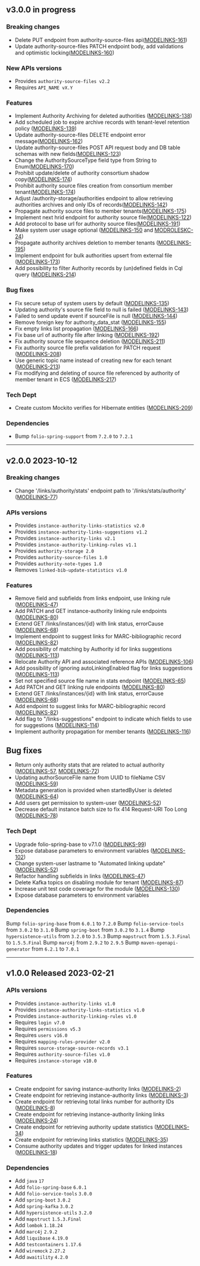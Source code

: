 ## v3.0.0 in progress
### Breaking changes
* Delete PUT endpoint from authority-source-files api([MODELINKS-161](https://issues.folio.org/browse/MODELINKS-161))
* Update authority-source-files PATCH endpoint body, add validations and optimistic locking([MODELINKS-160](https://issues.folio.org/browse/MODELINKS-160))

### New APIs versions
* Provides `authority-source-files v2.2`
* Requires `API_NAME vX.Y`

### Features
* Implement Authority Archiving for deleted authorities ([MODELINKS-138](https://issues.folio.org/browse/MODELINKS-138))
* Add scheduled job to expire archive records with tenant-level retention policy ([MODELINKS-139](https://issues.folio.org/browse/MODELINKS-139))
* Update authority-source-files DELETE endpoint error message([MODELINKS-162](https://issues.folio.org/browse/MODELINKS-162))
* Update authority-source-files POST API request body and DB table schemas with new fields([MODELINKS-123](https://issues.folio.org/browse/MODELINKS-123))
* Change the AuthoritySourceType field type from String to Enum([MODELINKS-170](https://issues.folio.org/browse/MODELINKS-170))
* Prohibit update/delete of authority consortium shadow copy([MODELINKS-174](https://issues.folio.org/browse/MODELINKS-174))
* Prohibit authority source files creation from consortium member tenant([MODELINKS-174](https://issues.folio.org/browse/MODELINKS-174))
* Adjust /authority-storage/authorities endpoint to allow retrieving authorities archives and only IDs of records([MODELINKS-142](https://issues.folio.org/browse/MODELINKS-142))
* Propagate authority source files to member tenants([MODELINKS-175](https://issues.folio.org/browse/MODELINKS-175))
* Implement next hrid endpoint for authority source file([MODELINKS-122](https://issues.folio.org/browse/MODELINKS-122))
* Add protocol to base url for authority source files([MODELINKS-191](https://issues.folio.org/browse/MODELINKS-191))
* Make system user usage optional ([MODELINKS-150](https://issues.folio.org/browse/MODELINKS-150) and [MODROLESKC-24](https://issues.folio.org/browse/MODROLESKC-24))
* Propagate authority archives deletion to member tenants ([MODELINKS-195](https://issues.folio.org/browse/MODELINKS-195))
* Implement endpoint for bulk authorities upsert from external file ([MODELINKS-173](https://issues.folio.org/browse/MODELINKS-173))
* Add possibility to filter Authority records by (un)defined fields in Cql query ([MODELINKS-214](https://issues.folio.org/browse/MODELINKS-214))

### Bug fixes
* Fix secure setup of system users by default ([MODELINKS-135](https://issues.folio.org/browse/MODELINKS-135))
* Updating authority's source file field to null is failed ([MODELINKS-143](https://issues.folio.org/browse/MODELINKS-143))
* Failed to send update event if sourceFile is null ([MODELINKS-144](https://issues.folio.org/browse/MODELINKS-144))
* Remove foreign key for authority_data_stat ([MODELINKS-155](https://issues.folio.org/browse/MODELINKS-155))
* Fix empty links list propagation ([MODELINKS-166](https://issues.folio.org/browse/MODELINKS-166))
* Fix base url of authority file after linking ([MODELINKS-192](https://folio-org.atlassian.net/browse/MODELINKS-192))
* Fix authority source file sequence deletion ([MODELINKS-211](https://issues.folio.org/browse/MODELINKS-211))
* Fix authority source file prefix validation for PATCH request ([MODELINKS-208](https://folio-org.atlassian.net/browse/MODELINKS-208))
* Use generic topic name instead of creating new for each tenant ([MODELINKS-213](https://issues.folio.org/browse/MODELINKS-213))
* Fix modifying and deleting of source file referenced by authority of member tenant in ECS ([MODELINKS-217](https://issues.folio.org/browse/MODELINKS-217))

### Tech Dept
* Create custom Mockito verifies for Hibernate entities ([MODELINKS-209](https://issues.folio.org/browse/MODELINKS-209))

### Dependencies
* Bump `folio-spring-support` from `7.2.0` to `7.2.1`

---

## v2.0.0 2023-10-12
### Breaking changes
* Change '/links/authority/stats' endpoint path to '/links/stats/authority' ([MODELINKS-77](https://issues.folio.org/browse/MODELINKS-77))

### APIs versions
* Provides `instance-authority-links-statistics v2.0`
* Provides `instance-authority-links-suggestions v1.2`
* Provides `instance-authority-links v2.1`
* Provides `instance-authority-linking-rules v1.1`
* Provides `authority-storage 2.0`
* Provides `authority-source-files 1.0`
* Provides `authority-note-types 1.0`
* Removes `linked-bib-update-statistics v1.0`

### Features
* Remove field and subfields from links endpoint, use linking rule ([MODELINKS-47](https://issues.folio.org/browse/MODELINKS-47))
* Add PATCH and GET instance-authority linking rule endpoints ([MODELINKS-80](https://issues.folio.org/browse/MODELINKS-80))
* Extend GET /links/instances/{id} with link status, errorCause ([MODELINKS-68](https://issues.folio.org/browse/MODELINKS-68))
* Implement endpoint to suggest links for MARC-bibliographic record ([MODELINKS-82](https://issues.folio.org/browse/MODELINKS-82))
* Add possibility of matching by Authority id for links suggestions ([MODELINKS-113](https://issues.folio.org/browse/MODELINKS-113))
* Relocate Authority API and associated reference APIs ([MODELINKS-106](https://issues.folio.org/browse/MODELINKS-106))
* Add possibility of ignoring autoLinkingEnabled flag for links suggestions ([MODELINKS-113](https://issues.folio.org/browse/MODELINKS-114))
* Set not specified source file name in stats endpoint ([MODELINKS-65](https://issues.folio.org/browse/MODELINKS-65))
* Add PATCH and GET linking rule endpoints ([MODELINKS-80](https://issues.folio.org/browse/MODELINKS-80))
* Extend GET /links/instances/{id} with link status, errorCause ([MODELINKS-68](https://issues.folio.org/browse/MODELINKS-68))
* Add endpoint to suggest links for MARC-bibliographic record ([MODELINKS-82](https://issues.folio.org/browse/MODELINKS-82))
* Add flag to "/links-suggestions" endpoint to indicate which fields to use for suggestions ([MODELINKS-114](https://issues.folio.org/browse/MODELINKS-114))
* Implement authority propagation for member tenants ([MODELINKS-116](https://issues.folio.org/browse/MODELINKS-116))

## Bug fixes
* Return only authority stats that are related to actual authority ([MODELINKS-57](https://issues.folio.org/browse/MODELINKS-57), [MODELINKS-72](https://issues.folio.org/browse/MODELINKS-72))
* Updating authorSourceFile name from UUID to fileName CSV ([MODELINKS-59](https://issues.folio.org/browse/MODELINKS-59))
* Metadata generation is provided when startedByUser is deleted ([MODELINKS-64](https://issues.folio.org/browse/MODELINKS-64))
* Add users get permission to system-user ([MODELINKS-52](https://issues.folio.org/browse/MODELINKS-52))
* Decrease default instance batch size to fix 414 Request-URI Too Long ([MODELINKS-78](https://issues.folio.org/browse/MODELINKS-78))

### Tech Dept
* Upgrade folio-spring-base to v7.1.0 ([MODELINKS-99](https://issues.folio.org/browse/MODELINKS-99))
* Expose database parameters to environment variables ([MODELINKS-102](https://issues.folio.org/browse/MODELINKS-102))
* Change system-user lastname to "Automated linking update" ([MODELINKS-52](https://issues.folio.org/browse/MODELINKS-52))
* Refactor handling subfields in links ([MODELINKS-47](https://issues.folio.org/browse/MODELINKS-47))
* Delete Kafka topics on disabling module for tenant ([MODELINKS-87](https://issues.folio.org/browse/MODELINKS-87))
* Increase unit test code coverage for the module ([MODELINKS-130](https://issues.folio.org/browse/MODELINKS-130))
* Expose database parameters to environment variables

### Dependencies
Bump `folio-spring-base` from `6.0.1` to `7.2.0`
Bump `folio-service-tools` from `3.0.2` to `3.1.0`
Bump `spring-boot` from `3.0.2` to `3.1.4`
Bump `hypersistence-utils` from `3.2.0` to `3.5.3`
Bump `mapstruct` from `1.5.3.Final` to `1.5.5.Final`
Bump `marc4j` from `2.9.2` to `2.9.5`
Bump `maven-openapi-generator` from `6.2.1` to `7.0.1`

---

## v1.0.0 Released 2023-02-21
### APIs versions
* Provides `instance-authority-links v1.0`
* Provides `instance-authority-links-statistics v1.0`
* Provides `instance-authority-linking-rules v1.0`
* Requires `login v7.0`
* Requires `permissions v5.3`
* Requires `users v16.0`
* Requires `mapping-rules-provider v2.0`
* Requires `source-storage-source-records v3.1`
* Requires `authority-source-files v1.0`
* Requires `instance-storage v10.0`

### Features
* Create endpoint for saving instance-authority links ([MODELINKS-2](https://issues.folio.org/browse/MODELINKS-2))
* Create endpoint for retrieving instance-authority links ([MODELINKS-3](https://issues.folio.org/browse/MODELINKS-3))
* Create endpoint for retrieving total links number for authority IDs ([MODELINKS-8](https://issues.folio.org/browse/MODELINKS-8))
* Create endpoint for retrieving instance-authority linking links ([MODELINKS-24](https://issues.folio.org/browse/MODELINKS-24))
* Create endpoint for retrieving authority update statistics ([MODELINKS-34](https://issues.folio.org/browse/MODELINKS-34))
* Create endpoint for retrieving links statistics ([MODELINKS-35](https://issues.folio.org/browse/MODELINKS-35))
* Consume authority updates and trigger updates for linked instances ([MODELINKS-18](https://issues.folio.org/browse/MODELINKS-18))

### Dependencies
* Add `java` `17`
* Add `folio-spring-base` `6.0.1`
* Add `folio-service-tools` `3.0.0`
* Add `spring-boot` `3.0.2`
* Add `spring-kafka` `3.0.2`
* Add `hypersistence-utils` `3.2.0`
* Add `mapstruct` `1.5.3.Final`
* Add `lombok` `1.18.24`
* Add `marc4j` `2.9.2`
* Add `liquibase` `4.19.0`
* Add `testcontainers` `1.17.6`
* Add `wiremock` `2.27.2`
* Add `awaitility` `4.2.0`
